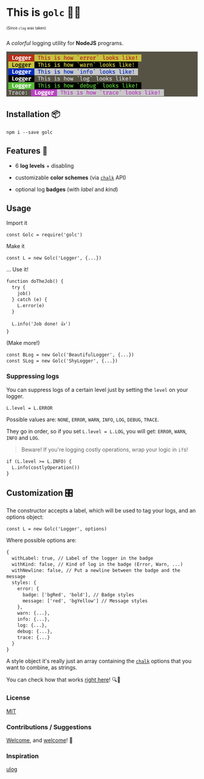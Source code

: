 # This is `golc` 🌈📝
<sup><sup>(Since `clog` was taken)</sup></sup>

A *colorful* logging utility for **NodeJS** programs.

![Screenshot of golc](images/example.png)

## Installation 📦

```
npm i --save golc
```

## Features 🍕

+ 6 **log levels** + disabling

+ customizable **color schemes** (via [`chalk`](https://github.com/chalk/chalk) API)

+ optional log **badges** (with *label* and *kind*)

## Usage

Import it
```
const Golc = require('golc')
```

Make it
```
const L = new Golc('Logger', {...})
```

... Use it!
```
function doTheJob() {
  try {
    job()
  } catch (e) {
    L.error(e)
  }

  L.info('Job done! 👍')
}
```

(Make more!)

```
const BLog = new Golc('BeautifulLogger', {...})
const SLog = new Golc('ShyLogger', {...})
```

### Suppressing logs

You can suppress logs of a certain level just by setting the `level` on your logger.
```
L.level = L.ERROR
```

Possible values are: `NONE`, `ERROR`, `WARN`, `INFO`, `LOG`, `DEBUG`, `TRACE`.

They go in order, so if you set `L.level = L.LOG`, you will get: `ERROR`, `WARN`, `INFO` and `LOG`.

> Beware! If you're logging costly operations, wrap your logic in `if`s!

```
if (L.level >= L.INFO) {
  L.info(costlyOperation())
}
```

## Customization 🎛
The constructor accepts a label, which will be used to tag your logs, and an options object:

```
const L = new Golc('Logger', options)
```

Where possible options are:

```
{
  withLabel: true, // Label of the logger in the badge
  withKind: false, // Kind of log in the badge (Error, Warn, ...)
  withNewline: false, // Put a newline between the badge and the message
  styles: {
    error: {
      badge: ['bgRed', 'bold'], // Badge styles
      message: ['red', 'bgYellow'] // Message styles
    },
    warn: {...},
    info: {...},
    log: {...},
    debug: {...},
    trace: {...}
  }
}
```

A style object it's really just an array containing the [`chalk`](https://github.com/chalk/chalk) options that you want to combine, as strings.

You can check how that works [right here](https://github.com/bugged-reality/golc/blob/master/index.js#L13)! 🔍👀

### License

[MIT](LICENSE)

### Contributions / Suggestions


[Welcome](https://github.com/bugged-reality/golc/pulls), and [welcome](https://github.com/bugged-reality/golc/issues)! 🤗

### Inspiration

[ulog](https://github.com/download/ulog)
